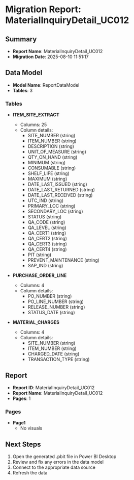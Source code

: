 # Migration Report: MaterialInquiryDetail_UC012

## Summary

- **Report Name**: MaterialInquiryDetail_UC012
- **Migration Date**: 2025-08-10 11:51:17

## Data Model

- **Model Name**: ReportDataModel
- **Tables**: 3

### Tables

- **ITEM_SITE_EXTRACT**
  - Columns: 25
  - Column details:
    - SITE_NUMBER (string)
    - ITEM_NUMBER (string)
    - DESCRIPTION (string)
    - UNIT_OF_MEASURE (string)
    - QTY_ON_HAND (string)
    - MINIMUM (string)
    - CONSUMABLE (string)
    - SHELF_LIFE (string)
    - MAXIMUM (string)
    - DATE_LAST_ISSUED (string)
    - DATE_LAST_RETURNED (string)
    - DATE_LAST_RECEIVED (string)
    - UTC_IND (string)
    - PRIMARY_LOC (string)
    - SECONDARY_LOC (string)
    - STATUS (string)
    - QA_CODE (string)
    - QA_LEVEL (string)
    - QA_CERT1 (string)
    - QA_CERT2 (string)
    - QA_CERT3 (string)
    - QA_CERT4 (string)
    - PIT (string)
    - PREVENT_MAINTENANCE (string)
    - SAP_IND (string)

- **PURCHASE_ORDER_LINE**
  - Columns: 4
  - Column details:
    - PO_NUMBER (string)
    - PO_LINE_NUMBER (string)
    - RELEASE_NUMBER (string)
    - STATUS_DATE (string)

- **MATERIAL_CHARGES**
  - Columns: 4
  - Column details:
    - SITE_NUMBER (string)
    - ITEM_NUMBER (string)
    - CHARGED_DATE (string)
    - TRANSACTION_TYPE (string)


## Report

- **Report ID**: MaterialInquiryDetail_UC012
- **Report Name**: MaterialInquiryDetail_UC012
- **Pages**: 1

### Pages

- **Page1**
  - No visuals


## Next Steps

1. Open the generated .pbit file in Power BI Desktop
2. Review and fix any errors in the data model
3. Connect to the appropriate data source
4. Refresh the data
